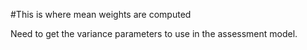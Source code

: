 #This is where mean weights are computed

Need to get the variance parameters to use in the assessment model.


